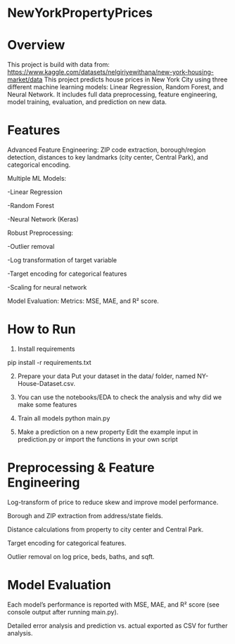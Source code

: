 # NewYorkPropertyPrices
# Overview
This project is build with data from: https://www.kaggle.com/datasets/nelgiriyewithana/new-york-housing-market/data
This project predicts house prices in New York City using three different machine learning models: Linear Regression, Random Forest, and Neural Network.
It includes full data preprocessing, feature engineering, model training, evaluation, and prediction on new data.

# Features
Advanced Feature Engineering:
ZIP code extraction, borough/region detection, distances to key landmarks (city center, Central Park), and categorical encoding.

Multiple ML Models:

-Linear Regression

-Random Forest

-Neural Network (Keras)

Robust Preprocessing:

-Outlier removal

-Log transformation of target variable

-Target encoding for categorical features

-Scaling for neural network

Model Evaluation:
Metrics: MSE, MAE, and R² score.

# How to Run
1. Install requirements

  pip install -r requirements.txt

2. Prepare your data
Put your dataset in the data/ folder, named NY-House-Dataset.csv.

3. You can use the notebooks/EDA to check the analysis and why did we make some features

4. Train all models
python main.py

5. Make a prediction on a new property
Edit the example input in prediction.py or import the functions in your own script

# Preprocessing & Feature Engineering
Log-transform of price to reduce skew and improve model performance.

Borough and ZIP extraction from address/state fields.

Distance calculations from property to city center and Central Park.

Target encoding for categorical features.

Outlier removal on log price, beds, baths, and sqft.

# Model Evaluation
Each model’s performance is reported with MSE, MAE, and R² score (see console output after running main.py).

Detailed error analysis and prediction vs. actual exported as CSV for further analysis.

